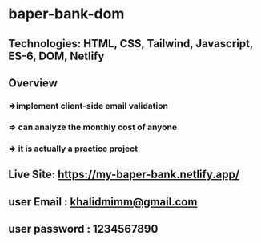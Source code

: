 # baper-bank-dom
## Technologies: HTML, CSS,  Tailwind, Javascript,  ES-6, DOM, Netlify
## Overview 
### =>implement client-side email validation
### => can analyze the monthly cost of anyone
### => it is actually a practice project
## Live Site: https://my-baper-bank.netlify.app/
## user Email :  khalidmimm@gmail.com
## user password :  1234567890
